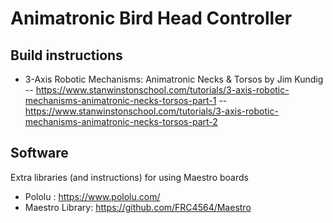 # Animatronic Bird Head Controller 

## Build instructions
- 3-Axis Robotic Mechanisms: Animatronic Necks & Torsos by Jim Kundig 
-- https://www.stanwinstonschool.com/tutorials/3-axis-robotic-mechanisms-animatronic-necks-torsos-part-1
-- https://www.stanwinstonschool.com/tutorials/3-axis-robotic-mechanisms-animatronic-necks-torsos-part-2



## Software
Extra libraries (and instructions) for using Maestro boards
- Pololu : https://www.pololu.com/
- Maestro Library:  https://github.com/FRC4564/Maestro